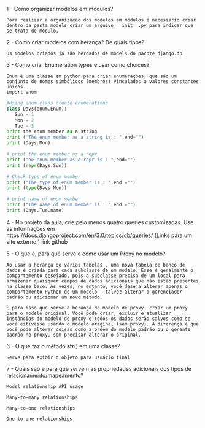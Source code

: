 1 - Como organizar modelos em módulos?
```
Para realizar a organização dos modelos em módulos é necessario criar dentro da pasta models criar um arquivo __init__.py para indicar que se trata de módulo.
```

2 - Como criar modelos com herança? De quais tipos?
```
Os modelos criados já são herdados de models do pacote django.db
```

3 - Como criar Enumeration types e usar como choices?
```
Enum é uma classe em python para criar enumerações, que são um conjunto de nomes simbólicos (membros) vinculados a valores constantes únicos.
import enum
```
``` python
#Using enum class create enumerations
class Days(enum.Enum):
   Sun = 1
   Mon = 2
   Tue = 3
print the enum member as a string
print ("The enum member as a string is : ",end="")
print (Days.Mon)

# print the enum member as a repr
print ("he enum member as a repr is : ",end="")
print (repr(Days.Sun))

# Check type of enum member
print ("The type of enum member is : ",end ="")
print (type(Days.Mon))

# print name of enum member
print ("The name of enum member is : ",end ="")
print (Days.Tue.name)

```

4 - No projeto da aula, crie pelo menos quatro queries customizadas. Use as informações em https://docs.djangoproject.com/en/3.0/topics/db/queries/ (Links para um site externo.)
link github

5 - O que é, para quê serve e como usar um Proxy no modelo?
```
Ao usar a herança de várias tabelas , uma nova tabela de banco de dados é criada para cada subclasse de um modelo. Esse é geralmente o comportamento desejado, pois a subclasse precisa de um local para armazenar quaisquer campos de dados adicionais que não estão presentes na classe base. Às vezes, no entanto, você deseja alterar apenas o comportamento Python de um modelo - talvez alterar o gerenciador padrão ou adicionar um novo método.

É para isso que serve a herança do modelo de proxy: criar um proxy para o modelo original. Você pode criar, excluir e atualizar instâncias do modelo de proxy e todos os dados serão salvos como se você estivesse usando o modelo original (sem proxy). A diferença é que você pode alterar coisas como a ordem do modelo padrão ou o gerente padrão no proxy, sem precisar alterar o original.
```
6 - O que faz o método __str__() em uma classe?
```
Serve para exibir o objeto para usuário final
```

7 - Quais são e para que servem as propriedades adicionais dos tipos de relacionamento/mapeamento?
```
Model relationship API usage

Many-to-many relationships

Many-to-one relationships

One-to-one relationships

```